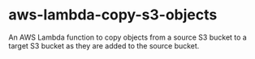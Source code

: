 # aws-lambda-copy-s3-objects
An AWS Lambda function to copy objects from a source S3 bucket to a target S3 bucket as they are added to the source bucket.
